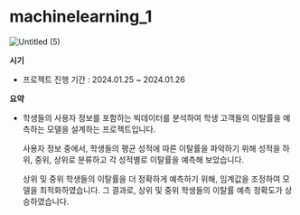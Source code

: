 # machinelearning_1
![Untitled (5)](https://github.com/gnjfgnjf/machinelearning_1/assets/156265958/8cc4de24-e447-40c1-9b7b-c6159b76290c)


**시기**

- 프로젝트 진행 기간 : 2024.01.25 ~ 2024.01.26

**요약**

- 학생들의 사용자 정보를 포함하는 빅데이터를 분석하여 학생 고객들의 이탈률을 예측하는 모델을 설계하는 프로젝트입니다.
    
    사용자 정보 중에서, 학생들의 평균 성적에 따른 이탈률을 파악하기 위해 성적을 하위, 중위, 상위로 분류하고 각 성적별로 이탈률을 예측해 보았습니다. 
    
    상위 및 중위 학생들의 이탈률을 더 정확하게 예측하기 위해, 임계값을 조정하여 모델을 최적화하였습니다. 그 결과로, 상위 및 중위 학생들의 이탈률 예측 정확도가 상승하였습니다.
